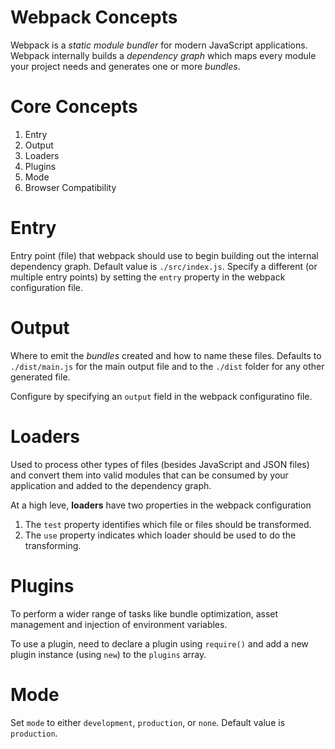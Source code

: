 # Webpack Concepts

Webpack is a _static module bundler_ for modern JavaScript applications. Webpack internally builds a _dependency graph_ which maps every module your project needs and generates one or more _bundles_.

# Core Concepts

1. Entry
1. Output
1. Loaders
1. Plugins
1. Mode
1. Browser Compatibility

# Entry

Entry point (file) that webpack should use to begin building out the internal dependency graph. Default value is `./src/index.js`. Specify a different (or multiple entry points) by setting the `entry` property in the webpack configuration file.

# Output

Where to emit the _bundles_ created and how to name these files. Defaults to `./dist/main.js` for the main output file and to the `./dist` folder for any other generated file.

Configure by specifying an `output` field in the webpack configuratino file.

# Loaders

Used to process other types of files (besides JavaScript and JSON files) and convert them into valid modules that can be consumed by your application and added to the dependency graph.

At a high leve, __loaders__ have two properties in the webpack configuration

1. The `test` property identifies which file or files should be transformed.
2. The `use` property indicates which loader should be used to do the transforming.

# Plugins

To perform a wider range of tasks like bundle optimization, asset management and injection of environment variables.

To use a plugin, need to declare a plugin using `require()` and add a new plugin instance (using `new`) to the `plugins` array.

# Mode

Set `mode` to either `development`, `production`, or `none`. Default value is `production`.
